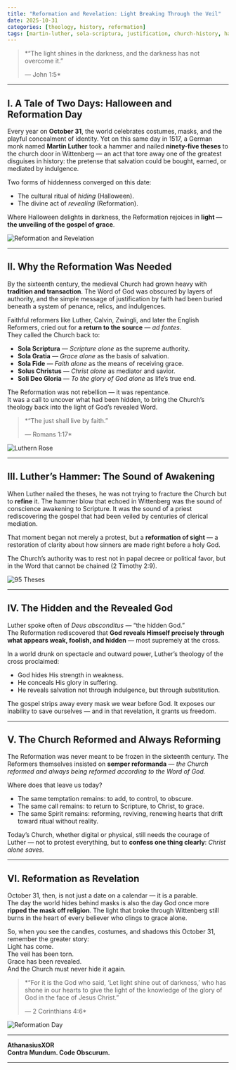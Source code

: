 ```yaml
---
title: "Reformation and Revelation: Light Breaking Through the Veil"
date: 2025-10-31
categories: [theology, history, reformation]
tags: [martin-luther, sola-scriptura, justification, church-history, halloween]
---
```


> *“The light shines in the darkness, and the darkness has not overcome it.”
>
> — John 1:5*

---

## I. A Tale of Two Days: Halloween and Reformation Day

Every year on **October 31**, the world celebrates costumes, masks, and the playful concealment of identity. Yet on this same day in 1517, a German monk named **Martin Luther** took a hammer and nailed **ninety-five theses** to the church door in Wittenberg — an act that tore away one of the greatest disguises in history: the pretense that salvation could be bought, earned, or mediated by indulgence.

Two forms of hiddenness converged on this date:  
- The cultural ritual of *hiding* (Halloween).  
- The divine act of *revealing* (Reformation).

Where Halloween delights in darkness, the Reformation rejoices in **light — the unveiling of the gospel of grace**.

![Reformation and Revelation](https://www.nicenesecurity.com/assets/img/Theology/Reformation/Reformation_and_Revelation.png)

---

## II. Why the Reformation Was Needed

By the sixteenth century, the medieval Church had grown heavy with **tradition and transaction**. The Word of God was obscured by layers of authority, and the simple message of justification by faith had been buried beneath a system of penance, relics, and indulgences.

Faithful reformers like Luther, Calvin, Zwingli, and later the English Reformers, cried out for **a return to the source** — *ad fontes*.  
They called the Church back to:

- **Sola Scriptura** — *Scripture alone* as the supreme authority.  
- **Sola Gratia** — *Grace alone* as the basis of salvation.  
- **Sola Fide** — *Faith alone* as the means of receiving grace.  
- **Solus Christus** — *Christ alone* as mediator and savior.  
- **Soli Deo Gloria** — *To the glory of God alone* as life’s true end.

The Reformation was not rebellion — it was repentance.  
It was a call to uncover what had been hidden, to bring the Church’s theology back into the light of God’s revealed Word.

> *“The just shall live by faith.” 
>
> — Romans 1:17*

![Luthern Rose](https://www.nicenesecurity.com/assets/img/Theology/Reformation/Lutheran_Rose.jpg)


---

## III. Luther’s Hammer: The Sound of Awakening

When Luther nailed the theses, he was not trying to fracture the Church but to **refine** it. The hammer blow that echoed in Wittenberg was the sound of conscience awakening to Scripture. It was the sound of a priest rediscovering the gospel that had been veiled by centuries of clerical mediation.

That moment began not merely a protest, but a **reformation of sight** — a restoration of clarity about how sinners are made right before a holy God.

The Church’s authority was to rest not in papal decree or political favor, but in the Word that cannot be chained (2 Timothy 2:9).

![95 Theses](https://www.nicenesecurity.com/assets/img/Theology/Reformation/Luther_and_95_Theses.jpg)

---

## IV. The Hidden and the Revealed God

Luther spoke often of *Deus absconditus* — “the hidden God.”  
The Reformation rediscovered that **God reveals Himself precisely through what appears weak, foolish, and hidden** — most supremely at the cross.

In a world drunk on spectacle and outward power, Luther’s theology of the cross proclaimed:

- God hides His strength in weakness.  
- He conceals His glory in suffering.  
- He reveals salvation not through indulgence, but through substitution.  

The gospel strips away every mask we wear before God. It exposes our inability to save ourselves — and in that revelation, it grants us freedom.

---

## V. The Church Reformed and Always Reforming

The Reformation was never meant to be frozen in the sixteenth century. The Reformers themselves insisted on **semper reformanda** — *the Church reformed and always being reformed according to the Word of God.*

Where does that leave us today?

- The same temptation remains: to add, to control, to obscure.  
- The same call remains: to return to Scripture, to Christ, to grace.  
- The same Spirit remains: reforming, reviving, renewing hearts that drift toward ritual without reality.

Today’s Church, whether digital or physical, still needs the courage of Luther — not to protest everything, but to **confess one thing clearly**: *Christ alone saves.*

---

## VI. Reformation as Revelation

October 31, then, is not just a date on a calendar — it is a parable.  
The day the world hides behind masks is also the day God once more **ripped the mask off religion**. The light that broke through Wittenberg still burns in the heart of every believer who clings to grace alone.

So, when you see the candles, costumes, and shadows this October 31, remember the greater story:  
Light has come.  
The veil has been torn.  
Grace has been revealed.  
And the Church must never hide it again.

> *“For it is the God who said, ‘Let light shine out of darkness,’ who has shone in our hearts to give the light of the knowledge of the glory of God in the face of Jesus Christ.” 
>
>— 2 Corinthians 4:6*

![Reformation Day](https://www.nicenesecurity.com/assets/img/Theology/Reformation/Reformation_Day.jpg)

---

**AthanasiusXOR**  
**Contra Mundum. Code Obscurum.**

---
